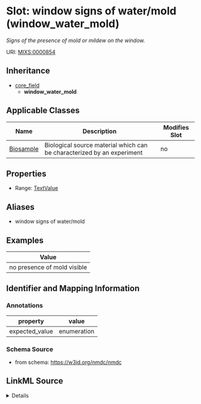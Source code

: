 # Slot: window signs of water/mold (window_water_mold)


_Signs of the presence of mold or mildew on the window._



URI: [MIXS:0000854](https://w3id.org/mixs/0000854)




## Inheritance

* [core_field](core_field.md)
    * **window_water_mold**





## Applicable Classes

| Name | Description | Modifies Slot |
| --- | --- | --- |
[Biosample](Biosample.md) | Biological source material which can be characterized by an experiment |  no  |







## Properties

* Range: [TextValue](TextValue.md)



## Aliases


* window signs of water/mold




## Examples

| Value |
| --- |
| no presence of mold visible |

## Identifier and Mapping Information





### Annotations

| property | value |
| --- | --- |
| expected_value | enumeration || occurrence | 1 |



### Schema Source


* from schema: https://w3id.org/nmdc/nmdc




## LinkML Source

<details>
```yaml
name: window_water_mold
annotations:
  expected_value:
    tag: expected_value
    value: enumeration
  occurrence:
    tag: occurrence
    value: '1'
description: Signs of the presence of mold or mildew on the window.
title: window signs of water/mold
examples:
- value: no presence of mold visible
from_schema: https://w3id.org/nmdc/nmdc
aliases:
- window signs of water/mold
rank: 1000
is_a: core field
string_serialization: '[presence of mold visible|no presence of mold visible]'
slot_uri: MIXS:0000854
multivalued: false
alias: window_water_mold
domain_of:
- Biosample
range: TextValue

```
</details>